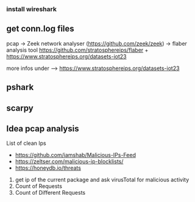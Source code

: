 ### install wireshark

## get conn.log files
pcap 
→ Zeek network analyser (https://github.com/zeek/zeek) 
→ flaber analysis tool https://github.com/stratosphereips/flaber + https://www.stratosphereips.org/datasets-iot23

more infos under --> https://www.stratosphereips.org/datasets-iot23

## pshark

## scarpy

## Idea pcap analysis 

List of clean Ips 
- https://github.com/iamshab/Malicious-IPs-Feed
- https://zeltser.com/malicious-ip-blocklists/
- https://honeydb.io/threats

1. get ip of the current package and ask virusTotal for malicious activity
2. Count of Requests 
3. Count of Different Requests 